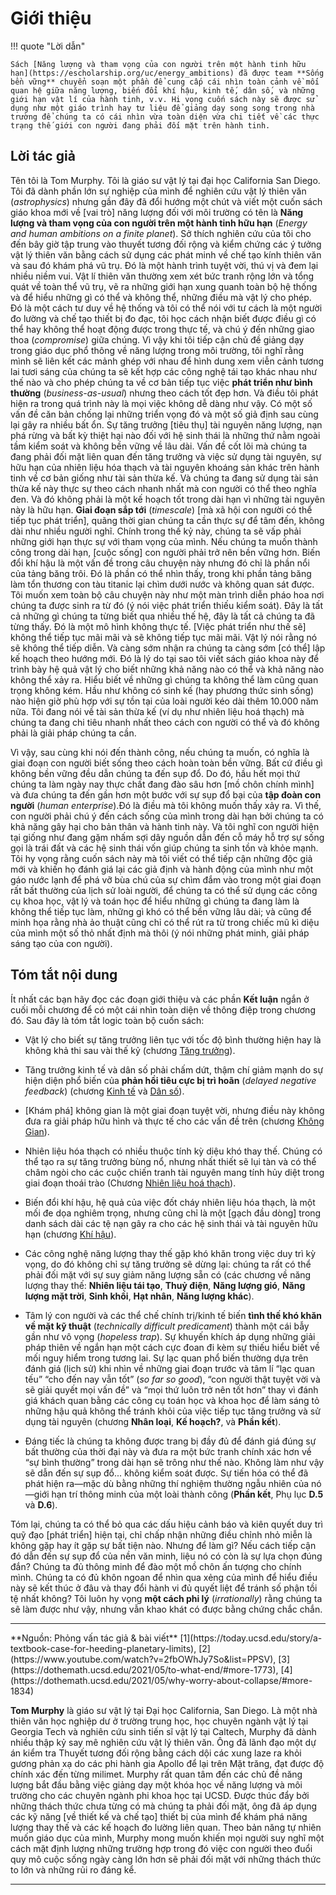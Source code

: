 # Giới thiệu

!!! quote "Lời dẫn"

    Sách [Năng lượng và tham vọng của con người trên một hành tinh hữu hạn](https://escholarship.org/uc/energy_ambitions) đã được team **Sống bền vững** chuyển soạn một phần để cung cấp cái nhìn toàn cảnh về mối quan hệ giữa năng lượng, biến đổi khí hậu, kinh tế, dân số, và những giới hạn vật lí của hành tinh, v.v. Hi vọng cuốn sách này sẽ được sử dụng như một giáo trình hay tư liệu để giảng dạy song song trong nhà trường để chúng ta có cái nhìn vừa toàn diện vừa chi tiết về các thực trạng thế giới con người đang phải đối mặt trên hành tinh. 

## Lời tác giả

Tên tôi là Tom Murphy. Tôi là giáo sư vật lý tại đại học California San Diego. Tôi đã dành phần lớn sự nghiệp của mình để nghiên cứu vật lý thiên văn (*astrophysics*) nhưng gần đây đã đổi hướng một chút và viết một cuốn sách giáo khoa mới về [vai trò] năng lượng đối với môi trường có tên là **Năng lượng và tham vọng của con người trên một hành tinh hữu hạn** (*Energy and human ambitions on a finite planet*). Sở thích nghiên cứu của tôi cho đến bây giờ tập trung vào thuyết tương đối rộng và kiểm chứng các ý tưởng vật lý thiên văn bằng cách sử dụng các phát minh về chế tạo kính thiên văn và sau đó khám phá vũ trụ. Đó là một hành trình tuyệt vời, thú vị và đem lại nhiều niềm vui. Vật lí thiên văn thường xem xét bức tranh rộng lớn và tổng quát về toàn thể vũ trụ, vẽ ra những giới hạn xung quanh toàn bộ hệ thống và để hiểu những gì có thể và không thể, những điều mà vật lý cho phép. Đó là một cách tư duy về hệ thống và tôi có thể nói với tư cách là một người đo lường và chế tạo thiết bị đo đạc, tôi học cách nhận biết được điều gì có thể hay không thể hoạt động được trong thực tế, và chú ý đến những giao thoa (*compromise*) giữa chúng. Vì vậy khi tôi tiếp cận chủ đề giảng dạy trong giáo dục phổ thông về năng lượng trong môi trường, tôi nghĩ rằng mình sẽ liên kết các mảnh ghép với nhau để hình dung xem viễn cảnh tương lai tươi sáng của chúng ta sẽ kết hợp các công nghệ tái tạo khác nhau như thế nào và cho phép chúng ta về cơ bản tiếp tục việc **phát triển như bình thường** (*business-as-usual*) nhưng theo cách tốt đẹp hơn. Và điều tôi phát hiện ra trong quá trình này là mọi việc không dễ dàng như vậy. Có một số vấn đề căn bản chống lại những triển vọng đó và một số giả định sau cùng lại gây ra nhiều bất ổn. Sự tăng trưởng [tiêu thụ] tài nguyên năng lượng, nạn phá rừng và bất kỳ thiệt hại nào đối với hệ sinh thái là những thứ nằm ngoài tầm kiểm soát và không bền vững về lâu dài. Vấn đề cốt lõi mà chúng ta đang phải đối mặt liên quan đến tăng trưởng và việc sử dụng tài nguyên, sự hữu hạn của nhiên liệu hóa thạch và tài nguyên khoáng sản khác trên hành tinh về cơ bản giống như tài sản thừa kế. Và chúng ta đang sử dụng tài sản thừa kế này thực sự theo cách nhanh nhất mà con người có thể theo nghĩa đen. Và đó không phải là một kế hoạch tốt trong dài hạn vì những tài nguyên này là hữu hạn. **Giai đoạn sắp tới** (*timescale*) [mà xã hội con người có thể tiếp tục phát triển], quãng thời gian chúng ta cần thực sự để tâm đến, không dài như nhiều người nghĩ. Chính trong thế kỷ này, chúng ta sẽ vấp phải những giới hạn thực sự với tham vọng của mình. Nếu chúng ta muốn thành công trong dài hạn, [cuộc sống] con người phải trở nên bền vững hơn. Biến đổi khí hậu là một vấn đề trong câu chuyện này nhưng đó chỉ là phần nổi của tảng băng trôi. Đó là phần có thể nhìn thấy, trong khi phần tảng băng làm tổn thương con tàu titanic lại chìm dưới nước và không quan sát được. Tôi muốn xem toàn bộ câu chuyện này như một màn trình diễn pháo hoa nơi chúng ta được sinh ra từ đó (ý nói việc phát triển thiếu kiểm soát). Đây là tất cả những gì chúng ta từng biết qua nhiều thế hệ, đây là tất cả chúng ta đã từng thấy. Đó là một mô hình không thực tế. [Việc phát triển như thế sẽ] không thể tiếp tục mãi mãi và sẽ không tiếp tục mãi mãi. Vật lý nói rằng nó sẽ không thể tiếp diễn. Và càng sớm nhận ra chúng ta càng sớm [có thể] lập kế hoạch theo hướng mới. Đó là lý do tại sao tôi viết sách giáo khoa này để trình bày hệ quả vật lý cho biết những khả năng nào có thể và khả năng nào không thể xảy ra. Hiểu biết về những gì chúng ta không thể làm cũng quan trọng không kém. Hầu như không có sinh kế (hay phương thức sinh sống) nào hiện giờ phù hợp với sự tồn tại của loài người kéo dài thêm 10.000 năm nữa. Tôi đang nói về tài sản thừa kế (ví dụ như nhiên liệu hoá thạch) mà chúng ta đang chi tiêu nhanh nhất theo cách con người có thể và đó không phải là giải pháp chúng ta cần. 

Vì vậy, sau cùng khi nói đến thành công, nếu chúng ta muốn, có nghĩa là giai đoạn con người biết sống theo cách hoàn toàn bền vững. Bất cứ điều gì không bền vững đều dẫn chúng ta đến sụp đổ. Do đó, hầu hết mọi thứ chúng ta làm ngày nay thực chất đang đào sâu hơn [mồ chôn chính mình] và đưa chúng ta đến gần hơn một bước với sự sụp đổ bại của **tập đoàn con người** (*human enterprise*).Đó là điều mà tôi không muốn thấy xảy ra. Vì thế, con người phải chú ý đến cách sống của mình trong dài hạn bởi chúng ta có khả năng gây hại cho bản thân và hành tinh này. Và tôi nghĩ con người hiện tại giống như đang gặm nhấm sợi dây nguồn dẫn đến cỗ máy hỗ trợ sự sống gọi là trái đất và các hệ sinh thái vốn giúp chúng ta sinh tồn và khỏe mạnh. Tôi hy vọng rằng cuốn sách này mà tôi viết có thể tiếp cận những độc giả mới và khiến họ đánh giá lại các giả định và hành động của mình như một gáo nước lạnh để phá vỡ bùa chú của sự chìm đắm vào trong một giai đoạn rất bất thường của lịch sử loài người, để chúng ta có thể sử dụng các công cụ khoa học, vật lý và toán học để hiểu những gì chúng ta đang làm là không thể tiếp tục làm, những gì khó có thể bền vững lâu dài; và cũng để minh họa rằng nhà ảo thuật cũng chỉ có thể rút ra từ trong chiếc mũ kì diệu của mình một số thỏ nhất định mà thôi (ý nói những phát minh, giải pháp sáng tạo của con người).

## Tóm tắt nội dung

Ít nhất các bạn hãy đọc các đoạn giới thiệu và các phần **Kết luận** ngắn ở cuối mỗi chương để có một cái nhìn toàn diện về thông điệp trong chương đó. Sau đây là tóm tắt logic toàn bộ cuốn sách:

- Vật lý cho biết sự tăng trưởng liên tục với tốc độ bình thường hiện hay là không khả thi sau vài thế kỷ (chương [Tăng trưởng](human-ambition/1-growth.md)).

- Tăng trưởng kinh tế và dân số phải chấm dứt, thậm chí giảm mạnh do sự hiện diện phổ biến của **phản hồi tiêu cực bị trì hoãn** (*delayed negative feedback*) (chương [Kinh tế](human-ambition/2-econ.md) và [Dân số](human-ambition/3-population.md)).

- [Khám phá] không gian là một giai đoạn tuyệt vời, nhưng điều này không đưa ra giải pháp hữu hình và thực tế cho các vấn đề trên (chương [Không Gian](human-ambition/4-space.md)).

- Nhiên liệu hóa thạch có nhiều thuộc tính kỳ diệu khó thay thế. Chúng có thể tạo ra sự tăng trưởng bùng nổ, nhưng nhất thiết sẽ lụi tàn và có thể châm ngòi cho các cuộc chiến tranh tài nguyên mang tính hủy diệt trong giai đoạn thoái trào (Chương [Nhiên liệu hoá thạch](human-ambition/8-fossil-I.md)).

- Biến đổi khí hậu, hệ quả của việc đốt cháy nhiên liệu hóa thạch, là một mối đe dọa nghiêm trọng, nhưng cũng chỉ là một [gạch đầu dòng] trong danh sách dài các tệ nạn gây ra cho các hệ sinh thái và tài nguyên hữu hạn (chương [Khí hậu](human-ambition/9-climate-I.md)).

- Các công nghệ năng lượng thay thế gặp khó khăn trong việc duy trì kỳ vọng, do đó không chỉ sự tăng trưởng sẽ dừng lại: chúng ta rất có thể phải đối mặt với sự suy giảm năng lượng sẵn có (các chương về năng lượng thay thế: **Nhiên liệu tái tạo**, **Thuỷ điện**, **Năng lượng gió**, **Năng lượng mặt trời**, **Sinh khối**, **Hạt nhân**, **Năng lượng khác**).

- Tâm lý con người và các thể chế chính trị/kinh tế biến **tình thế khó khăn về mặt kỹ thuật** (*technically difficult predicament*) thành một cái bẫy gần như vô vọng (*hopeless trap*). Sự khuyến khích áp dụng những giải pháp thiên về ngắn hạn một cách cực đoan đi kèm sự thiếu hiểu biết về mối nguy hiểm trong tương lai. Sự lạc quan phổ biến thường dựa trên đánh giá (lịch sử) khi nhìn về những giai đoạn trước và tâm lí “lạc quan tếu” “cho đến nay vẫn tốt” (*so far so good*), “con người thật tuyệt vời và sẽ giải quyết mọi vấn đề” và “mọi thứ luôn trở nên tốt hơn” thay vì đánh giá khách quan bằng các công cụ toán học và khoa học để làm sáng tỏ những hậu quả không thể tránh khỏi của việc tiếp tục tăng trưởng và sử dụng tài nguyên (chương **Nhân loại**, **Kế hoạch?**, và **Phần kết**).

- Đáng tiếc là chúng ta không được trang bị đầy đủ để đánh giá đúng sự bất thường của thời đại này và đưa ra một bức tranh chính xác hơn về “sự bình thường” trong dài hạn sẽ trông như thế nào. Không làm như vậy sẽ dẫn đến sự sụp đổ... không kiểm soát được. Sự tiến hóa có thể đã phát hiện ra&mdash;mặc dù bằng những thí nghiệm thường ngẫu nhiên của nó&mdash;giới hạn trí thông minh của một loài thành công (**Phần kết**, Phụ lục **D.5** và **D.6**).

Tóm lại, chúng ta có thể bỏ qua các dấu hiệu cảnh báo và kiên quyết duy trì quỹ đạo [phát triển] hiện tại, chỉ chấp nhận những điều chỉnh nhỏ miễn là không gặp hay ít gặp sự bất tiện nào. Nhưng để làm gì? Nếu cách tiếp cận đó dẫn đến sự sụp đổ của nền văn minh, liệu nó có còn là sự lựa chọn đúng đắn? Chúng ta đủ thông minh để đào một mồ chôn ấn tượng cho chính mình. Chúng ta có đủ khôn ngoan để nhìn qua xẻng của mình để hiểu điều này sẽ kết thúc ở đâu và thay đổi hành vi đủ quyết liệt để tránh số phận tồi tệ nhất không? Tôi luôn hy vọng **một cách phi lý** (*irrationally*) rằng chúng ta sẽ làm được như vậy, nhưng vẫn khao khát có được bằng chứng chắc chắn.

<hr/>
**Nguồn: Phỏng vấn tác giả & bài viết** [1](https://today.ucsd.edu/story/a-textbook-case-for-heeding-planetary-limits), [2](https://www.youtube.com/watch?v=2fbOWhJy7So&list=PPSV), [3](https://dothemath.ucsd.edu/2021/05/to-what-end/#more-1773), [4](https://dothemath.ucsd.edu/2021/05/why-worry-about-collapse/#more-1834)

**Tom Murphy** là giáo sư vật lý tại Đại học California, San Diego. Là một nhà thiên văn học nghiệp dư ở trường trung học, học chuyên ngành vật lý tại Georgia Tech và nghiên cứu sinh tiến sĩ vật lý tại Caltech, Murphy đã dành nhiều thập kỷ say mê nghiên cứu vật lý thiên văn. Ông đã lãnh đạo một dự án kiểm tra Thuyết tương đối rộng bằng cách dội các xung laze ra khỏi gương phản xạ do các phi hành gia Apollo để lại trên Mặt trăng, đạt được độ chính xác đến từng milimet. Murphy rất quan tâm đến các chủ đề năng lượng bắt đầu bằng việc giảng dạy một khóa học về năng lượng và môi trường cho các chuyên ngành phi khoa học tại UCSD. Được thúc đẩy bởi những thách thức chưa từng có mà chúng ta phải đối mặt, ông đã áp dụng các kỹ năng [về thiết kế và chế tạo] thiết bị của mình để khám phá năng lượng thay thế và các kế hoạch đo lường liên quan. Theo bản năng tự nhiên muốn giáo dục của mình, Murphy mong muốn khiến mọi người suy nghĩ một cách mặt định lượng những trường hợp trong đó việc con người theo đuổi quy mô cuộc sống ngày càng lớn hơn sẽ phải đối mặt với những thách thức to lớn và những rủi ro đáng kể.
<hr/>